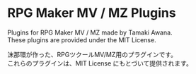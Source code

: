 # RPG Maker MV / MZ Plugins
Plugins for RPG Maker MV / MZ made by Tamaki Awana.<br>
These plugins are provided under the MIT License.

沫那環が作った、RPGツクールMV/MZ用のプラグインです。<br>
これらのプラグインは、MIT License にもとづいて提供されます。
